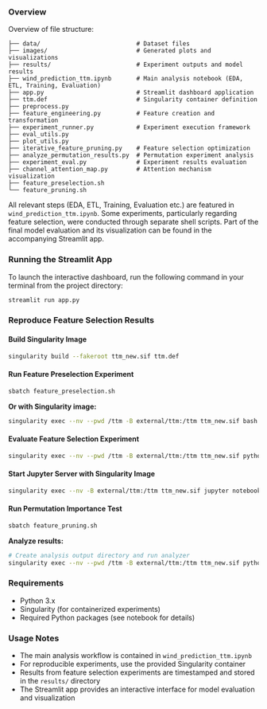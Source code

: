 ### Overview

Overview of file structure:

```
├── data/                           # Dataset files
├── images/                         # Generated plots and visualizations
├── results/                        # Experiment outputs and model results
├── wind_prediction_ttm.ipynb       # Main analysis notebook (EDA, ETL, Training, Evaluation)
├── app.py                          # Streamlit dashboard application
├── ttm.def                         # Singularity container definition
├── preprocess.py                   
├── feature_engineering.py          # Feature creation and transformation
├── experiment_runner.py            # Experiment execution framework
├── eval_utils.py                   
├── plot_utils.py                   
├── iterative_feature_pruning.py    # Feature selection optimization
├── analyze_permutation_results.py  # Permutation experiment analysis
├── experiment_eval.py              # Experiment results evaluation
├── channel_attention_map.py        # Attention mechanism visualization
├── feature_preselection.sh         
└── feature_pruning.sh              
```

All relevant steps (EDA, ETL, Training, Evaluation etc.) are featured in `wind_prediction_ttm.ipynb`. Some experiments, particularly regarding feature selection, were conducted through separate shell scripts. Part of the final model evaluation and its visualization can be found in the accompanying Streamlit app.

### Running the Streamlit App

To launch the interactive dashboard, run the following command in your terminal from the project directory:

```bash
streamlit run app.py
```

### Reproduce Feature Selection Results

#### Build Singularity Image

```bash
singularity build --fakeroot ttm_new.sif ttm.def
```

#### Run Feature Preselection Experiment

```bash
sbatch feature_preselection.sh
```

**Or with Singularity image:**
```bash
singularity exec --nv --pwd /ttm -B external/ttm:/ttm ttm_new.sif bash feature_preselection.sh
``` 

#### Evaluate Feature Selection Experiment

```bash
singularity exec --nv --pwd /ttm -B external/ttm:/ttm ttm_new.sif python experiment_eval.py /ttm/results/feature_selection_sweep_20250628_170430 --output_dir /ttm/results/feature_selection_sweep_20250628_170430
```

#### Start Jupyter Server with Singularity Image

```bash
singularity exec --nv -B external/ttm:/ttm ttm_new.sif jupyter notebook --ip=0.0.0.0 --no-browser --allow-root --notebook-dir=/ttm
```

#### Run Permutation Importance Test

```bash
sbatch feature_pruning.sh
```

**Analyze results:**
```bash
# Create analysis output directory and run analyzer
singularity exec --nv --pwd /ttm -B external/ttm:/ttm ttm_new.sif python analyze_permutation_results.py results/permutation_importance_20250629_143022 --output_dir results/permutation_importance_20250629_143022/analysis
```

### Requirements

- Python 3.x
- Singularity (for containerized experiments)
- Required Python packages (see notebook for details)

### Usage Notes

- The main analysis workflow is contained in `wind_prediction_ttm.ipynb`
- For reproducible experiments, use the provided Singularity container
- Results from feature selection experiments are timestamped and stored in the `results/` directory
- The Streamlit app provides an interactive interface for model evaluation and visualization